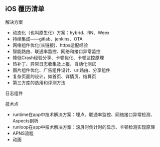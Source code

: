 ## iOS 覆历清单

解决方案

* 动态化（也叫原生化）方案：hybrid、RN、Weex
* 持续集成——gitlab、jenkins、OTA
* 网络组件优化(长链接)、https适配经验
* 智能路由、联通率监控、网络和接口异常监控
* 降低Crash经验分享、卡顿优化、卡顿监控原理
* 热补丁、异常日志收集及上报、自动化测试
* 图片组件优化、广告组件设计、url路由、分享组件
* 复杂页面的设计，如首页、详情页、结算页
* 第三方库的选用和评测方法

日志组件



技术点

* runtime在app中技术解决方案：埋点、联通率监控、网络接口异常检测、Aspects剖析
* runloop在app中技术解决方案：滚屏时倒计时的显示、卡顿检测实现原理
* APNS流程
* 动画

